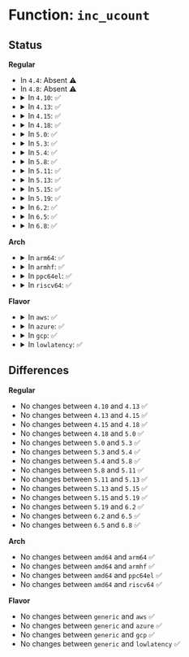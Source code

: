 # Function: <code>inc_ucount</code>

## Status
<b>Regular</b>
<ul>
<li>
In <code>4.4</code>: Absent ⚠️
</li>
<li>
In <code>4.8</code>: Absent ⚠️
</li>
<li>
<details>
<summary>In <code>4.10</code>: ✅</summary>

```c
struct ucounts *inc_ucount(struct user_namespace *ns, kuid_t uid, enum ucount_type type);
```

**Collision:** Unique Global

**Inline:** No

**Transformation:** False

**Instances:**

```
In kernel/ucount.c (ffffffff810ad7c0)
Location: kernel/ucount.c:190
Inline: False
Direct callers:
  - kernel/cgroup.c:copy_cgroup_ns
  - kernel/utsname.c:copy_utsname
  - kernel/user_namespace.c:create_user_ns
  - kernel/pid_namespace.c:copy_pid_ns
  - fs/namespace.c:alloc_mnt_ns
  - ipc/namespace.c:copy_ipcs
  - net/core/net_namespace.c:copy_net_ns
```
**Symbols:**

```
ffffffff810ad7c0-ffffffff810ad9c2: inc_ucount (STB_GLOBAL)
```
</details>
</li>
<li>
<details>
<summary>In <code>4.13</code>: ✅</summary>

```c
struct ucounts *inc_ucount(struct user_namespace *ns, kuid_t uid, enum ucount_type type);
```

**Collision:** Unique Global

**Inline:** No

**Transformation:** False

**Instances:**

```
In kernel/ucount.c (ffffffff810aa3a0)
Location: kernel/ucount.c:195
Inline: False
Direct callers:
  - kernel/cgroup/namespace.c:copy_cgroup_ns
  - kernel/utsname.c:copy_utsname
  - kernel/user_namespace.c:create_user_ns
  - kernel/pid_namespace.c:copy_pid_ns
  - fs/namespace.c:alloc_mnt_ns
  - fs/notify/inotify/inotify_user.c:SyS_inotify_add_watch
  - fs/notify/inotify/inotify_user.c:inotify_new_group
  - ipc/namespace.c:copy_ipcs
  - net/core/net_namespace.c:copy_net_ns
```
**Symbols:**

```
ffffffff810aa3a0-ffffffff810aa5aa: inc_ucount (STB_GLOBAL)
```
</details>
</li>
<li>
<details>
<summary>In <code>4.15</code>: ✅</summary>

```c
struct ucounts *inc_ucount(struct user_namespace *ns, kuid_t uid, enum ucount_type type);
```

**Collision:** Unique Global

**Inline:** No

**Transformation:** False

**Instances:**

```
In kernel/ucount.c (ffffffff810b0c00)
Location: kernel/ucount.c:195
Inline: False
Direct callers:
  - kernel/cgroup/namespace.c:copy_cgroup_ns
  - kernel/utsname.c:copy_utsname
  - kernel/user_namespace.c:create_user_ns
  - kernel/pid_namespace.c:copy_pid_ns
  - fs/namespace.c:alloc_mnt_ns
  - fs/notify/inotify/inotify_user.c:SyS_inotify_add_watch
  - fs/notify/inotify/inotify_user.c:inotify_new_group
  - ipc/namespace.c:copy_ipcs
  - net/core/net_namespace.c:copy_net_ns
```
**Symbols:**

```
ffffffff810b0c00-ffffffff810b0e0a: inc_ucount (STB_GLOBAL)
```
</details>
</li>
<li>
<details>
<summary>In <code>4.18</code>: ✅</summary>

```c
struct ucounts *inc_ucount(struct user_namespace *ns, kuid_t uid, enum ucount_type type);
```

**Collision:** Unique Global

**Inline:** No

**Transformation:** False

**Instances:**

```
In kernel/ucount.c (ffffffff810b7a00)
Location: kernel/ucount.c:196
Inline: False
Direct callers:
  - kernel/cgroup/namespace.c:copy_cgroup_ns
  - kernel/utsname.c:copy_utsname
  - kernel/user_namespace.c:create_user_ns
  - kernel/pid_namespace.c:copy_pid_ns
  - fs/namespace.c:alloc_mnt_ns
  - fs/notify/inotify/inotify_user.c:do_inotify_init
  - fs/notify/inotify/inotify_user.c:inotify_update_watch
  - ipc/namespace.c:copy_ipcs
  - net/core/net_namespace.c:copy_net_ns
```
**Symbols:**

```
ffffffff810b7a00-ffffffff810b7c1b: inc_ucount (STB_GLOBAL)
```
</details>
</li>
<li>
<details>
<summary>In <code>5.0</code>: ✅</summary>

```c
struct ucounts *inc_ucount(struct user_namespace *ns, kuid_t uid, enum ucount_type type);
```

**Collision:** Unique Global

**Inline:** No

**Transformation:** False

**Instances:**

```
In kernel/ucount.c (ffffffff810c0b00)
Location: kernel/ucount.c:196
Inline: False
Direct callers:
  - kernel/cgroup/namespace.c:copy_cgroup_ns
  - kernel/utsname.c:copy_utsname
  - kernel/user_namespace.c:create_user_ns
  - kernel/pid_namespace.c:copy_pid_ns
  - fs/namespace.c:alloc_mnt_ns
  - fs/notify/inotify/inotify_user.c:do_inotify_init
  - fs/notify/inotify/inotify_user.c:inotify_update_watch
  - ipc/namespace.c:copy_ipcs
  - net/core/net_namespace.c:copy_net_ns
```
**Symbols:**

```
ffffffff810c0b00-ffffffff810c0d10: inc_ucount (STB_GLOBAL)
```
</details>
</li>
<li>
<details>
<summary>In <code>5.3</code>: ✅</summary>

```c
struct ucounts *inc_ucount(struct user_namespace *ns, kuid_t uid, enum ucount_type type);
```

**Collision:** Unique Global

**Inline:** No

**Transformation:** False

**Instances:**

```
In kernel/ucount.c (ffffffff810c6c00)
Location: kernel/ucount.c:189
Inline: False
Direct callers:
  - kernel/cgroup/namespace.c:copy_cgroup_ns
  - kernel/utsname.c:copy_utsname
  - kernel/user_namespace.c:create_user_ns
  - kernel/pid_namespace.c:copy_pid_ns
  - fs/namespace.c:alloc_mnt_ns
  - fs/notify/inotify/inotify_user.c:do_inotify_init
  - fs/notify/inotify/inotify_user.c:inotify_update_watch
  - ipc/namespace.c:copy_ipcs
  - net/core/net_namespace.c:copy_net_ns
```
**Symbols:**

```
ffffffff810c6c00-ffffffff810c6e07: inc_ucount (STB_GLOBAL)
```
</details>
</li>
<li>
<details>
<summary>In <code>5.4</code>: ✅</summary>

```c
struct ucounts *inc_ucount(struct user_namespace *ns, kuid_t uid, enum ucount_type type);
```

**Collision:** Unique Global

**Inline:** No

**Transformation:** False

**Instances:**

```
In kernel/ucount.c (ffffffff810cfcd0)
Location: kernel/ucount.c:189
Inline: False
Direct callers:
  - kernel/cgroup/namespace.c:copy_cgroup_ns
  - kernel/utsname.c:copy_utsname
  - kernel/user_namespace.c:create_user_ns
  - kernel/pid_namespace.c:copy_pid_ns
  - fs/namespace.c:alloc_mnt_ns
  - fs/notify/inotify/inotify_user.c:do_inotify_init
  - fs/notify/inotify/inotify_user.c:inotify_update_watch
  - ipc/namespace.c:copy_ipcs
  - net/core/net_namespace.c:copy_net_ns
```
**Symbols:**

```
ffffffff810cfcd0-ffffffff810cfedb: inc_ucount (STB_GLOBAL)
```
</details>
</li>
<li>
<details>
<summary>In <code>5.8</code>: ✅</summary>

```c
struct ucounts *inc_ucount(struct user_namespace *ns, kuid_t uid, enum ucount_type type);
```

**Collision:** Unique Global

**Inline:** No

**Transformation:** False

**Instances:**

```
In kernel/ucount.c (ffffffff810d9d60)
Location: kernel/ucount.c:192
Inline: False
Direct callers:
  - kernel/time/namespace.c:clone_time_ns
  - kernel/cgroup/namespace.c:copy_cgroup_ns
  - kernel/utsname.c:clone_uts_ns
  - kernel/user_namespace.c:create_user_ns
  - kernel/pid_namespace.c:create_pid_namespace
  - fs/namespace.c:alloc_mnt_ns
  - fs/notify/inotify/inotify_user.c:inotify_new_group
  - fs/notify/inotify/inotify_user.c:inotify_new_watch
  - net/core/net_namespace.c:copy_net_ns
```
**Symbols:**

```
ffffffff810d9d60-ffffffff810d9def: inc_ucount (STB_GLOBAL)
```
</details>
</li>
<li>
<details>
<summary>In <code>5.11</code>: ✅</summary>

```c
struct ucounts *inc_ucount(struct user_namespace *ns, kuid_t uid, enum ucount_type type);
```

**Collision:** Unique Global

**Inline:** No

**Transformation:** False

**Instances:**

```
In kernel/ucount.c (ffffffff810d4f10)
Location: kernel/ucount.c:192
Inline: False
Direct callers:
  - kernel/time/namespace.c:clone_time_ns
  - kernel/cgroup/namespace.c:copy_cgroup_ns
  - kernel/utsname.c:clone_uts_ns
  - kernel/user_namespace.c:create_user_ns
  - kernel/pid_namespace.c:create_pid_namespace
  - fs/namespace.c:alloc_mnt_ns
  - fs/notify/inotify/inotify_user.c:inotify_new_group
  - fs/notify/inotify/inotify_user.c:inotify_new_watch
  - net/core/net_namespace.c:copy_net_ns
```
**Symbols:**

```
ffffffff810d4f10-ffffffff810d4fa0: inc_ucount (STB_GLOBAL)
```
</details>
</li>
<li>
<details>
<summary>In <code>5.13</code>: ✅</summary>

```c
struct ucounts *inc_ucount(struct user_namespace *ns, kuid_t uid, enum ucount_type type);
```

**Collision:** Unique Global

**Inline:** No

**Transformation:** False

**Instances:**

```
In kernel/ucount.c (ffffffff810d6bf0)
Location: kernel/ucount.c:229
Inline: False
Direct callers:
  - kernel/time/namespace.c:copy_time_ns
  - kernel/cgroup/namespace.c:copy_cgroup_ns
  - kernel/utsname.c:copy_utsname
  - kernel/user_namespace.c:create_user_ns
  - kernel/pid_namespace.c:create_pid_namespace
  - fs/namespace.c:alloc_mnt_ns
  - fs/notify/inotify/inotify_user.c:do_inotify_init
  - fs/notify/inotify/inotify_user.c:inotify_update_watch
  - fs/notify/fanotify/fanotify_user.c:__do_sys_fanotify_init
  - fs/notify/fanotify/fanotify_user.c:fanotify_add_mark
  - ipc/namespace.c:copy_ipcs
  - net/core/net_namespace.c:copy_net_ns
```
**Symbols:**

```
ffffffff810d6bf0-ffffffff810d6c7f: inc_ucount (STB_GLOBAL)
```
</details>
</li>
<li>
<details>
<summary>In <code>5.15</code>: ✅</summary>

```c
struct ucounts *inc_ucount(struct user_namespace *ns, kuid_t uid, enum ucount_type type);
```

**Collision:** Unique Global

**Inline:** No

**Transformation:** False

**Instances:**

```
In kernel/ucount.c (ffffffff810ea1f0)
Location: kernel/ucount.c:227
Inline: False
Direct callers:
  - kernel/time/namespace.c:copy_time_ns
  - kernel/cgroup/namespace.c:copy_cgroup_ns
  - kernel/utsname.c:copy_utsname
  - kernel/user_namespace.c:create_user_ns
  - kernel/pid_namespace.c:create_pid_namespace
  - fs/namespace.c:alloc_mnt_ns
  - fs/notify/inotify/inotify_user.c:do_inotify_init
  - fs/notify/inotify/inotify_user.c:inotify_update_watch
  - fs/notify/fanotify/fanotify_user.c:__do_sys_fanotify_init
  - fs/notify/fanotify/fanotify_user.c:fanotify_add_mark
  - ipc/namespace.c:copy_ipcs
  - net/core/net_namespace.c:copy_net_ns
```
**Symbols:**

```
ffffffff810ea1f0-ffffffff810ea288: inc_ucount (STB_GLOBAL)
```
</details>
</li>
<li>
<details>
<summary>In <code>5.19</code>: ✅</summary>

```c
struct ucounts *inc_ucount(struct user_namespace *ns, kuid_t uid, enum ucount_type type);
```

**Collision:** Unique Global

**Inline:** No

**Transformation:** False

**Instances:**

```
In kernel/ucount.c (ffffffff81104e60)
Location: kernel/ucount.c:233
Inline: False
Direct callers:
  - kernel/time/namespace.c:copy_time_ns
  - kernel/cgroup/namespace.c:copy_cgroup_ns
  - kernel/utsname.c:clone_uts_ns
  - kernel/user_namespace.c:create_user_ns
  - kernel/pid_namespace.c:create_pid_namespace
  - fs/namespace.c:alloc_mnt_ns
  - fs/notify/inotify/inotify_user.c:do_inotify_init
  - fs/notify/inotify/inotify_user.c:inotify_new_watch
  - fs/notify/fanotify/fanotify_user.c:__do_sys_fanotify_init
  - fs/notify/fanotify/fanotify_user.c:fanotify_add_mark
  - net/core/net_namespace.c:copy_net_ns
```
**Symbols:**

```
ffffffff81104e60-ffffffff81104f10: inc_ucount (STB_GLOBAL)
```
</details>
</li>
<li>
<details>
<summary>In <code>6.2</code>: ✅</summary>

```c
struct ucounts *inc_ucount(struct user_namespace *ns, kuid_t uid, enum ucount_type type);
```

**Collision:** Unique Global

**Inline:** No

**Transformation:** False

**Instances:**

```
In kernel/ucount.c (ffffffff8112a790)
Location: kernel/ucount.c:229
Inline: False
Direct callers:
  - kernel/time/namespace.c:copy_time_ns
  - kernel/cgroup/namespace.c:copy_cgroup_ns
  - kernel/utsname.c:clone_uts_ns
  - kernel/user_namespace.c:create_user_ns
  - kernel/pid_namespace.c:create_pid_namespace
  - fs/namespace.c:alloc_mnt_ns
  - fs/notify/inotify/inotify_user.c:do_inotify_init
  - fs/notify/inotify/inotify_user.c:inotify_new_watch
  - fs/notify/fanotify/fanotify_user.c:__do_sys_fanotify_init
  - fs/notify/fanotify/fanotify_user.c:fanotify_add_mark
  - net/core/net_namespace.c:copy_net_ns
```
**Symbols:**

```
ffffffff8112a790-ffffffff8112a8d3: inc_ucount (STB_GLOBAL)
```
</details>
</li>
<li>
<details>
<summary>In <code>6.5</code>: ✅</summary>

```c
struct ucounts *inc_ucount(struct user_namespace *ns, kuid_t uid, enum ucount_type type);
```

**Collision:** Unique Global

**Inline:** No

**Transformation:** False

**Instances:**

```
In kernel/ucount.c (ffffffff81137810)
Location: kernel/ucount.c:229
Inline: False
Direct callers:
  - kernel/time/namespace.c:copy_time_ns
  - kernel/cgroup/namespace.c:copy_cgroup_ns
  - kernel/utsname.c:clone_uts_ns
  - kernel/user_namespace.c:create_user_ns
  - kernel/pid_namespace.c:create_pid_namespace
  - fs/namespace.c:alloc_mnt_ns
  - fs/notify/inotify/inotify_user.c:do_inotify_init
  - fs/notify/inotify/inotify_user.c:inotify_new_watch
  - fs/notify/fanotify/fanotify_user.c:__do_sys_fanotify_init
  - fs/notify/fanotify/fanotify_user.c:fanotify_add_mark
  - net/core/net_namespace.c:copy_net_ns
```
**Symbols:**

```
ffffffff81137810-ffffffff81137953: inc_ucount (STB_GLOBAL)
```
</details>
</li>
<li>
<details>
<summary>In <code>6.8</code>: ✅</summary>

```c
struct ucounts *inc_ucount(struct user_namespace *ns, kuid_t uid, enum ucount_type type);
```

**Collision:** Unique Global

**Inline:** No

**Transformation:** False

**Instances:**

```
In kernel/ucount.c (ffffffff81142a20)
Location: kernel/ucount.c:230
Inline: False
Direct callers:
  - kernel/time/namespace.c:copy_time_ns
  - kernel/cgroup/namespace.c:copy_cgroup_ns
  - kernel/utsname.c:clone_uts_ns
  - kernel/user_namespace.c:create_user_ns
  - kernel/pid_namespace.c:create_pid_namespace
  - fs/namespace.c:alloc_mnt_ns
  - fs/notify/inotify/inotify_user.c:do_inotify_init
  - fs/notify/inotify/inotify_user.c:inotify_new_watch
  - fs/notify/fanotify/fanotify_user.c:__do_sys_fanotify_init
  - fs/notify/fanotify/fanotify_user.c:fanotify_add_new_mark
  - net/core/net_namespace.c:copy_net_ns
```
**Symbols:**

```
ffffffff81142a20-ffffffff81142b63: inc_ucount (STB_GLOBAL)
```
</details>
</li>
</ul>
<b>Arch</b>
<ul>
<li>
<details>
<summary>In <code>arm64</code>: ✅</summary>

```c
struct ucounts *inc_ucount(struct user_namespace *ns, kuid_t uid, enum ucount_type type);
```

**Collision:** Unique Global

**Inline:** No

**Transformation:** False

**Instances:**

```
In kernel/ucount.c (ffff800010130230)
Location: kernel/ucount.c:189
Inline: False
Direct callers:
  - kernel/cgroup/namespace.c:copy_cgroup_ns
  - kernel/utsname.c:copy_utsname
  - kernel/user_namespace.c:create_user_ns
  - kernel/pid_namespace.c:copy_pid_ns
  - fs/namespace.c:alloc_mnt_ns
  - fs/notify/inotify/inotify_user.c:__arm64_sys_inotify_add_watch
  - fs/notify/inotify/inotify_user.c:do_inotify_init
  - ipc/namespace.c:copy_ipcs
  - net/core/net_namespace.c:copy_net_ns
```
**Symbols:**

```
ffff800010130230-ffff800010130340: inc_ucount (STB_GLOBAL)
```
</details>
</li>
<li>
<details>
<summary>In <code>armhf</code>: ✅</summary>

```c
struct ucounts *inc_ucount(struct user_namespace *ns, kuid_t uid, enum ucount_type type);
```

**Collision:** Unique Global

**Inline:** No

**Transformation:** False

**Instances:**

```
In kernel/ucount.c (c037fa50)
Location: kernel/ucount.c:189
Inline: False
Direct callers:
  - kernel/cgroup/namespace.c:copy_cgroup_ns
  - kernel/utsname.c:copy_utsname
  - kernel/user_namespace.c:create_user_ns
  - kernel/pid_namespace.c:copy_pid_ns
  - fs/namespace.c:alloc_mnt_ns
  - fs/notify/inotify/inotify_user.c:__se_sys_inotify_add_watch
  - fs/notify/inotify/inotify_user.c:do_inotify_init
  - ipc/namespace.c:copy_ipcs
  - net/core/net_namespace.c:copy_net_ns
```
**Symbols:**

```
c037fa50-c037fcc4: inc_ucount (STB_GLOBAL)
```
</details>
</li>
<li>
<details>
<summary>In <code>ppc64el</code>: ✅</summary>

```c
struct ucounts *inc_ucount(struct user_namespace *ns, kuid_t uid, enum ucount_type type);
```

**Collision:** Unique Global

**Inline:** No

**Transformation:** False

**Instances:**

```
In kernel/ucount.c (c000000000179750)
Location: kernel/ucount.c:189
Inline: False
Direct callers:
  - kernel/cgroup/namespace.c:copy_cgroup_ns
  - kernel/utsname.c:copy_utsname
  - kernel/user_namespace.c:create_user_ns
  - kernel/pid_namespace.c:copy_pid_ns
  - fs/namespace.c:alloc_mnt_ns
  - fs/notify/inotify/inotify_user.c:__se_sys_inotify_add_watch
  - fs/notify/inotify/inotify_user.c:do_inotify_init
  - ipc/namespace.c:copy_ipcs
  - net/core/net_namespace.c:copy_net_ns
```
**Symbols:**

```
c000000000179750-c000000000179aa0: inc_ucount (STB_GLOBAL)
```
</details>
</li>
<li>
<details>
<summary>In <code>riscv64</code>: ✅</summary>

```c
struct ucounts *inc_ucount(struct user_namespace *ns, kuid_t uid, enum ucount_type type);
```

**Collision:** Unique Global

**Inline:** No

**Transformation:** False

**Instances:**

```
In kernel/ucount.c (ffffffe0000e373c)
Location: kernel/ucount.c:189
Inline: False
Direct callers:
  - kernel/cgroup/namespace.c:copy_cgroup_ns
  - kernel/utsname.c:copy_utsname
  - kernel/user_namespace.c:create_user_ns
  - kernel/pid_namespace.c:copy_pid_ns
  - fs/namespace.c:alloc_mnt_ns
  - fs/notify/inotify/inotify_user.c:__se_sys_inotify_add_watch
  - fs/notify/inotify/inotify_user.c:do_inotify_init
  - ipc/namespace.c:copy_ipcs
  - net/core/net_namespace.c:copy_net_ns
```
**Symbols:**

```
ffffffe0000e373c-ffffffe0000e3978: inc_ucount (STB_GLOBAL)
```
</details>
</li>
</ul>
<b>Flavor</b>
<ul>
<li>
<details>
<summary>In <code>aws</code>: ✅</summary>

```c
struct ucounts *inc_ucount(struct user_namespace *ns, kuid_t uid, enum ucount_type type);
```

**Collision:** Unique Global

**Inline:** No

**Transformation:** False

**Instances:**

```
In kernel/ucount.c (ffffffff810ca050)
Location: kernel/ucount.c:189
Inline: False
Direct callers:
  - kernel/cgroup/namespace.c:copy_cgroup_ns
  - kernel/utsname.c:copy_utsname
  - kernel/user_namespace.c:create_user_ns
  - kernel/pid_namespace.c:copy_pid_ns
  - fs/namespace.c:alloc_mnt_ns
  - fs/notify/inotify/inotify_user.c:do_inotify_init
  - fs/notify/inotify/inotify_user.c:inotify_update_watch
  - ipc/namespace.c:copy_ipcs
  - net/core/net_namespace.c:copy_net_ns
```
**Symbols:**

```
ffffffff810ca050-ffffffff810ca25b: inc_ucount (STB_GLOBAL)
```
</details>
</li>
<li>
<details>
<summary>In <code>azure</code>: ✅</summary>

```c
struct ucounts *inc_ucount(struct user_namespace *ns, kuid_t uid, enum ucount_type type);
```

**Collision:** Unique Global

**Inline:** No

**Transformation:** False

**Instances:**

```
In kernel/ucount.c (ffffffff810b8870)
Location: kernel/ucount.c:189
Inline: False
Direct callers:
  - kernel/cgroup/namespace.c:copy_cgroup_ns
  - kernel/utsname.c:copy_utsname
  - kernel/user_namespace.c:create_user_ns
  - kernel/pid_namespace.c:copy_pid_ns
  - fs/namespace.c:alloc_mnt_ns
  - fs/notify/inotify/inotify_user.c:do_inotify_init
  - fs/notify/inotify/inotify_user.c:inotify_update_watch
  - ipc/namespace.c:copy_ipcs
  - net/core/net_namespace.c:copy_net_ns
```
**Symbols:**

```
ffffffff810b8870-ffffffff810b8a6f: inc_ucount (STB_GLOBAL)
```
</details>
</li>
<li>
<details>
<summary>In <code>gcp</code>: ✅</summary>

```c
struct ucounts *inc_ucount(struct user_namespace *ns, kuid_t uid, enum ucount_type type);
```

**Collision:** Unique Global

**Inline:** No

**Transformation:** False

**Instances:**

```
In kernel/ucount.c (ffffffff810c9580)
Location: kernel/ucount.c:189
Inline: False
Direct callers:
  - kernel/cgroup/namespace.c:copy_cgroup_ns
  - kernel/utsname.c:copy_utsname
  - kernel/user_namespace.c:create_user_ns
  - kernel/pid_namespace.c:copy_pid_ns
  - fs/namespace.c:alloc_mnt_ns
  - fs/notify/inotify/inotify_user.c:do_inotify_init
  - fs/notify/inotify/inotify_user.c:inotify_update_watch
  - ipc/namespace.c:copy_ipcs
  - net/core/net_namespace.c:copy_net_ns
```
**Symbols:**

```
ffffffff810c9580-ffffffff810c978b: inc_ucount (STB_GLOBAL)
```
</details>
</li>
<li>
<details>
<summary>In <code>lowlatency</code>: ✅</summary>

```c
struct ucounts *inc_ucount(struct user_namespace *ns, kuid_t uid, enum ucount_type type);
```

**Collision:** Unique Global

**Inline:** No

**Transformation:** False

**Instances:**

```
In kernel/ucount.c (ffffffff810d1ae0)
Location: kernel/ucount.c:189
Inline: False
Direct callers:
  - kernel/cgroup/namespace.c:copy_cgroup_ns
  - kernel/utsname.c:copy_utsname
  - kernel/user_namespace.c:create_user_ns
  - kernel/pid_namespace.c:copy_pid_ns
  - fs/namespace.c:alloc_mnt_ns
  - fs/notify/inotify/inotify_user.c:do_inotify_init
  - fs/notify/inotify/inotify_user.c:inotify_update_watch
  - ipc/namespace.c:copy_ipcs
  - net/core/net_namespace.c:copy_net_ns
```
**Symbols:**

```
ffffffff810d1ae0-ffffffff810d1cca: inc_ucount (STB_GLOBAL)
```
</details>
</li>
</ul>

## Differences
<b>Regular</b>
<ul>
<li>
No changes between <code>4.10</code> and <code>4.13</code> ✅
</li>
<li>
No changes between <code>4.13</code> and <code>4.15</code> ✅
</li>
<li>
No changes between <code>4.15</code> and <code>4.18</code> ✅
</li>
<li>
No changes between <code>4.18</code> and <code>5.0</code> ✅
</li>
<li>
No changes between <code>5.0</code> and <code>5.3</code> ✅
</li>
<li>
No changes between <code>5.3</code> and <code>5.4</code> ✅
</li>
<li>
No changes between <code>5.4</code> and <code>5.8</code> ✅
</li>
<li>
No changes between <code>5.8</code> and <code>5.11</code> ✅
</li>
<li>
No changes between <code>5.11</code> and <code>5.13</code> ✅
</li>
<li>
No changes between <code>5.13</code> and <code>5.15</code> ✅
</li>
<li>
No changes between <code>5.15</code> and <code>5.19</code> ✅
</li>
<li>
No changes between <code>5.19</code> and <code>6.2</code> ✅
</li>
<li>
No changes between <code>6.2</code> and <code>6.5</code> ✅
</li>
<li>
No changes between <code>6.5</code> and <code>6.8</code> ✅
</li>
</ul>
<b>Arch</b>
<ul>
<li>
No changes between <code>amd64</code> and <code>arm64</code> ✅
</li>
<li>
No changes between <code>amd64</code> and <code>armhf</code> ✅
</li>
<li>
No changes between <code>amd64</code> and <code>ppc64el</code> ✅
</li>
<li>
No changes between <code>amd64</code> and <code>riscv64</code> ✅
</li>
</ul>
<b>Flavor</b>
<ul>
<li>
No changes between <code>generic</code> and <code>aws</code> ✅
</li>
<li>
No changes between <code>generic</code> and <code>azure</code> ✅
</li>
<li>
No changes between <code>generic</code> and <code>gcp</code> ✅
</li>
<li>
No changes between <code>generic</code> and <code>lowlatency</code> ✅
</li>
</ul>
